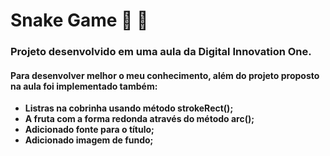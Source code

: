 # Snake Game :apple: :snake: 



### Projeto desenvolvido em uma aula da Digital Innovation One.

####  Para desenvolver melhor o meu conhecimento, além do projeto proposto na aula foi implementado também:

- **Listras na cobrinha usando método strokeRect();**
- **A fruta com a forma redonda através do método arc();**
- **Adicionado fonte para o título;**
- **Adicionado imagem de fundo;** 

